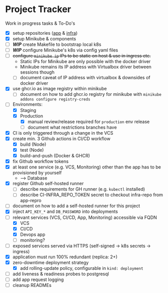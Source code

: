 # Project Tracker

Work in progress tasks & To-Do's

- [x] setup repositories ([app](https://github.com/kelzenberg/devops-app) & [infra](https://github.com/kelzenberg/devops-app-infra))
- [x] setup Minikube & components
- [ ] _**WIP**_ create Makefile to bootstrap local k8s
- [ ] _**WIP**_ configure Minikube's k8s via config yaml files
- [ ] ~~configure `minikube ip` IPs to be static on host & use in ingress etc.~~
  - Static IPs for Minikube are only possible with the docker driver
  - Minikube remains its IP address with Virtualbox driver between sessions though
  - [ ] document caveat of IP address with virtualbox & downsides of docker driver
- [x] use ghcr.io as image registry within minikube
  - [ ] document on how to add ghcr.io registry for minikube with `minikube addons configure registry-creds`
- [ ] Environments:
  - [x] Staging
  - [x] Production
    - [x] manual review/release required for `production` env release
    - [ ] document what restrictions branches have
- [x] CI is only triggered through a change in the VCS
- [x] create min. 3 Github actions in CI/CD workflow
  - [x] build (Node)
  - [x] test (Node)
  - [x] build-and-push (Docker & GHCR)
- [x] fix Github workflow tokens
- [x] at least one service (e.g. VCS, Monitoring) other than the app has to be provisioned by yourself  
  - --> Database
- [x] register Github self-hosted runner
  - [ ] describe requirements for GH runner (e.g. `kubectl` installed)
  - [ ] describe CI-INFRA_REPO_TOKEN secret to checkout infra-repo from app-repro
- [ ] document on how to add a self-hosted runner for this project
- [x] inject `API_KEY_*` and `DB_PASSWORD` into deployments
- [ ] relevant services (VCS, CI/CD, App, Monitoring) accessible via FQDN
  - [x] VCS
  - [x] CI/CD
  - [x] Devops app
  - [ ] monitoring?
- [ ] exposed services served via HTTPS (self-signed -> k8s secrets -> ingress)
- [x] application must run 100% redundant (replica: 2+)
- [x] zero-downtime deployment strategy
  - [x] add rolling-update policy, configurable in `kind: deployment`
- [ ] add liveness & readiness probes to postgresql
- [ ] add app request logging
- [ ] cleanup READMEs
